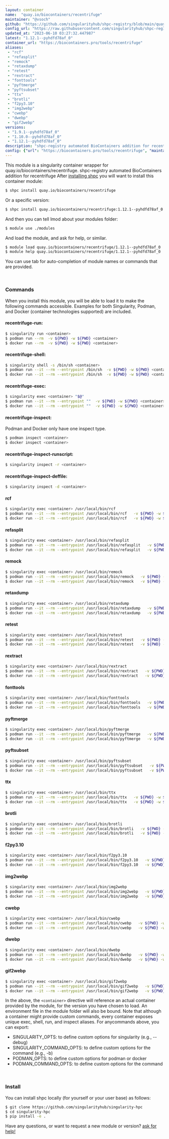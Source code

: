 ```yaml
---
layout: container
name:  "quay.io/biocontainers/recentrifuge"
maintainer: "@vsoch"
github: "https://github.com/singularityhub/shpc-registry/blob/main/quay.io/biocontainers/recentrifuge/container.yaml"
config_url: "https://raw.githubusercontent.com/singularityhub/shpc-registry/main/quay.io/biocontainers/recentrifuge/container.yaml"
updated_at: "2023-06-10 03:27:32.447987"
latest: "1.12.1--pyhdfd78af_0"
container_url: "https://biocontainers.pro/tools/recentrifuge"
aliases:
 - "rcf"
 - "refasplit"
 - "remock"
 - "retaxdump"
 - "retest"
 - "rextract"
 - "fonttools"
 - "pyftmerge"
 - "pyftsubset"
 - "ttx"
 - "brotli"
 - "f2py3.10"
 - "img2webp"
 - "cwebp"
 - "dwebp"
 - "gif2webp"
versions:
 - "1.9.1--pyhdfd78af_0"
 - "1.10.0--pyhdfd78af_0"
 - "1.12.1--pyhdfd78af_0"
description: "shpc-registry automated BioContainers addition for recentrifuge"
config: {"url": "https://biocontainers.pro/tools/recentrifuge", "maintainer": "@vsoch", "description": "shpc-registry automated BioContainers addition for recentrifuge", "latest": {"1.12.1--pyhdfd78af_0": "sha256:f2b0e996b66c2f52c9b2aec34520be73d1628a7430da560318689c98a651109c"}, "tags": {"1.9.1--pyhdfd78af_0": "sha256:32f8a055bd0ae507e7ce8c84fba2100b7a6554e36e8d7ca320367bbabd527897", "1.10.0--pyhdfd78af_0": "sha256:684bcf23dd5657424c7fea2a7505819c9ed42af7062521c73cad5ed406e2daaf", "1.12.1--pyhdfd78af_0": "sha256:f2b0e996b66c2f52c9b2aec34520be73d1628a7430da560318689c98a651109c"}, "docker": "quay.io/biocontainers/recentrifuge", "aliases": {"rcf": "/usr/local/bin/rcf", "refasplit": "/usr/local/bin/refasplit", "remock": "/usr/local/bin/remock", "retaxdump": "/usr/local/bin/retaxdump", "retest": "/usr/local/bin/retest", "rextract": "/usr/local/bin/rextract", "fonttools": "/usr/local/bin/fonttools", "pyftmerge": "/usr/local/bin/pyftmerge", "pyftsubset": "/usr/local/bin/pyftsubset", "ttx": "/usr/local/bin/ttx", "brotli": "/usr/local/bin/brotli", "f2py3.10": "/usr/local/bin/f2py3.10", "img2webp": "/usr/local/bin/img2webp", "cwebp": "/usr/local/bin/cwebp", "dwebp": "/usr/local/bin/dwebp", "gif2webp": "/usr/local/bin/gif2webp"}}
---
```


This module is a singularity container wrapper for quay.io/biocontainers/recentrifuge.
shpc-registry automated BioContainers addition for recentrifuge
After [installing shpc](#install) you will want to install this container module:


```bash
$ shpc install quay.io/biocontainers/recentrifuge
```

Or a specific version:

```bash
$ shpc install quay.io/biocontainers/recentrifuge:1.12.1--pyhdfd78af_0
```

And then you can tell lmod about your modules folder:

```bash
$ module use ./modules
```

And load the module, and ask for help, or similar.

```bash
$ module load quay.io/biocontainers/recentrifuge/1.12.1--pyhdfd78af_0
$ module help quay.io/biocontainers/recentrifuge/1.12.1--pyhdfd78af_0
```

You can use tab for auto-completion of module names or commands that are provided.

<br>

### Commands

When you install this module, you will be able to load it to make the following commands accessible.
Examples for both Singularity, Podman, and Docker (container technologies supported) are included.

#### recentrifuge-run:

```bash
$ singularity run <container>
$ podman run --rm  -v ${PWD} -w ${PWD} <container>
$ docker run --rm  -v ${PWD} -w ${PWD} <container>
```

#### recentrifuge-shell:

```bash
$ singularity shell -s /bin/sh <container>
$ podman run --it --rm --entrypoint /bin/sh  -v ${PWD} -w ${PWD} <container>
$ docker run --it --rm --entrypoint /bin/sh  -v ${PWD} -w ${PWD} <container>
```

#### recentrifuge-exec:

```bash
$ singularity exec <container> "$@"
$ podman run --it --rm --entrypoint ""  -v ${PWD} -w ${PWD} <container> "$@"
$ docker run --it --rm --entrypoint ""  -v ${PWD} -w ${PWD} <container> "$@"
```

#### recentrifuge-inspect:

Podman and Docker only have one inspect type.

```bash
$ podman inspect <container>
$ docker inspect <container>
```

#### recentrifuge-inspect-runscript:

```bash
$ singularity inspect -r <container>
```

#### recentrifuge-inspect-deffile:

```bash
$ singularity inspect -d <container>
```


#### rcf

```bash
$ singularity exec <container> /usr/local/bin/rcf
$ podman run --it --rm --entrypoint /usr/local/bin/rcf   -v ${PWD} -w ${PWD} <container> -c " $@"
$ docker run --it --rm --entrypoint /usr/local/bin/rcf   -v ${PWD} -w ${PWD} <container> -c " $@"
```


#### refasplit

```bash
$ singularity exec <container> /usr/local/bin/refasplit
$ podman run --it --rm --entrypoint /usr/local/bin/refasplit   -v ${PWD} -w ${PWD} <container> -c " $@"
$ docker run --it --rm --entrypoint /usr/local/bin/refasplit   -v ${PWD} -w ${PWD} <container> -c " $@"
```


#### remock

```bash
$ singularity exec <container> /usr/local/bin/remock
$ podman run --it --rm --entrypoint /usr/local/bin/remock   -v ${PWD} -w ${PWD} <container> -c " $@"
$ docker run --it --rm --entrypoint /usr/local/bin/remock   -v ${PWD} -w ${PWD} <container> -c " $@"
```


#### retaxdump

```bash
$ singularity exec <container> /usr/local/bin/retaxdump
$ podman run --it --rm --entrypoint /usr/local/bin/retaxdump   -v ${PWD} -w ${PWD} <container> -c " $@"
$ docker run --it --rm --entrypoint /usr/local/bin/retaxdump   -v ${PWD} -w ${PWD} <container> -c " $@"
```


#### retest

```bash
$ singularity exec <container> /usr/local/bin/retest
$ podman run --it --rm --entrypoint /usr/local/bin/retest   -v ${PWD} -w ${PWD} <container> -c " $@"
$ docker run --it --rm --entrypoint /usr/local/bin/retest   -v ${PWD} -w ${PWD} <container> -c " $@"
```


#### rextract

```bash
$ singularity exec <container> /usr/local/bin/rextract
$ podman run --it --rm --entrypoint /usr/local/bin/rextract   -v ${PWD} -w ${PWD} <container> -c " $@"
$ docker run --it --rm --entrypoint /usr/local/bin/rextract   -v ${PWD} -w ${PWD} <container> -c " $@"
```


#### fonttools

```bash
$ singularity exec <container> /usr/local/bin/fonttools
$ podman run --it --rm --entrypoint /usr/local/bin/fonttools   -v ${PWD} -w ${PWD} <container> -c " $@"
$ docker run --it --rm --entrypoint /usr/local/bin/fonttools   -v ${PWD} -w ${PWD} <container> -c " $@"
```


#### pyftmerge

```bash
$ singularity exec <container> /usr/local/bin/pyftmerge
$ podman run --it --rm --entrypoint /usr/local/bin/pyftmerge   -v ${PWD} -w ${PWD} <container> -c " $@"
$ docker run --it --rm --entrypoint /usr/local/bin/pyftmerge   -v ${PWD} -w ${PWD} <container> -c " $@"
```


#### pyftsubset

```bash
$ singularity exec <container> /usr/local/bin/pyftsubset
$ podman run --it --rm --entrypoint /usr/local/bin/pyftsubset   -v ${PWD} -w ${PWD} <container> -c " $@"
$ docker run --it --rm --entrypoint /usr/local/bin/pyftsubset   -v ${PWD} -w ${PWD} <container> -c " $@"
```


#### ttx

```bash
$ singularity exec <container> /usr/local/bin/ttx
$ podman run --it --rm --entrypoint /usr/local/bin/ttx   -v ${PWD} -w ${PWD} <container> -c " $@"
$ docker run --it --rm --entrypoint /usr/local/bin/ttx   -v ${PWD} -w ${PWD} <container> -c " $@"
```


#### brotli

```bash
$ singularity exec <container> /usr/local/bin/brotli
$ podman run --it --rm --entrypoint /usr/local/bin/brotli   -v ${PWD} -w ${PWD} <container> -c " $@"
$ docker run --it --rm --entrypoint /usr/local/bin/brotli   -v ${PWD} -w ${PWD} <container> -c " $@"
```


#### f2py3.10

```bash
$ singularity exec <container> /usr/local/bin/f2py3.10
$ podman run --it --rm --entrypoint /usr/local/bin/f2py3.10   -v ${PWD} -w ${PWD} <container> -c " $@"
$ docker run --it --rm --entrypoint /usr/local/bin/f2py3.10   -v ${PWD} -w ${PWD} <container> -c " $@"
```


#### img2webp

```bash
$ singularity exec <container> /usr/local/bin/img2webp
$ podman run --it --rm --entrypoint /usr/local/bin/img2webp   -v ${PWD} -w ${PWD} <container> -c " $@"
$ docker run --it --rm --entrypoint /usr/local/bin/img2webp   -v ${PWD} -w ${PWD} <container> -c " $@"
```


#### cwebp

```bash
$ singularity exec <container> /usr/local/bin/cwebp
$ podman run --it --rm --entrypoint /usr/local/bin/cwebp   -v ${PWD} -w ${PWD} <container> -c " $@"
$ docker run --it --rm --entrypoint /usr/local/bin/cwebp   -v ${PWD} -w ${PWD} <container> -c " $@"
```


#### dwebp

```bash
$ singularity exec <container> /usr/local/bin/dwebp
$ podman run --it --rm --entrypoint /usr/local/bin/dwebp   -v ${PWD} -w ${PWD} <container> -c " $@"
$ docker run --it --rm --entrypoint /usr/local/bin/dwebp   -v ${PWD} -w ${PWD} <container> -c " $@"
```


#### gif2webp

```bash
$ singularity exec <container> /usr/local/bin/gif2webp
$ podman run --it --rm --entrypoint /usr/local/bin/gif2webp   -v ${PWD} -w ${PWD} <container> -c " $@"
$ docker run --it --rm --entrypoint /usr/local/bin/gif2webp   -v ${PWD} -w ${PWD} <container> -c " $@"
```



In the above, the `<container>` directive will reference an actual container provided
by the module, for the version you have chosen to load. An environment file in the
module folder will also be bound. Note that although a container
might provide custom commands, every container exposes unique exec, shell, run, and
inspect aliases. For anycommands above, you can export:

 - SINGULARITY_OPTS: to define custom options for singularity (e.g., --debug)
 - SINGULARITY_COMMAND_OPTS: to define custom options for the command (e.g., -b)
 - PODMAN_OPTS: to define custom options for podman or docker
 - PODMAN_COMMAND_OPTS: to define custom options for the command

<br>

### Install

You can install shpc locally (for yourself or your user base) as follows:

```bash
$ git clone https://github.com/singularityhub/singularity-hpc
$ cd singularity-hpc
$ pip install -e .
```

Have any questions, or want to request a new module or version? [ask for help!](https://github.com/singularityhub/singularity-hpc/issues)